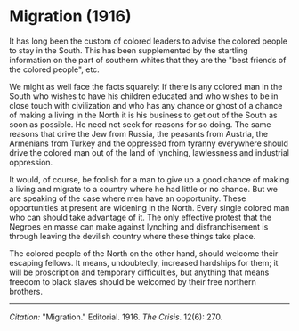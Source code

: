 # Migration (1916)

It has long been the custom of colored leaders to advise the colored people to stay in the South. This has been supplemented by the startling information on the part of southern whites
that they are the "best friends of the colored people", etc.

We might as well face the facts squarely: If there is any colored man in the South who wishes to have his children educated and who wishes to be in close touch with civilization and who has any chance or ghost of a chance of making a living in the North it is his business to get out of the South as soon as possible. He need not seek for reasons for so doing. The same reasons that drive the Jew from Russia, the peasants from Austria, the Armenians from Turkey and the oppressed from tyranny everywhere should drive the colored man out of the land of lynching, lawlessness and industrial oppression.

It would, of course, be foolish for a man to give up a good chance of making a living and migrate to a country where he had little or no chance. But we are speaking of the case where men have an opportunity. These opportunities at present are widening in the North. Every single colored man who can should take advantage of it. The only effective protest that the Negroes en masse can make against lynching and dis­franchisement is through leaving the devilish country where these things take place.

The colored people of the North on the other hand, should welcome their escaping fellows. It means, undoubtedly, increased hardships for them; it will be proscription and temporary difficulties, but anything that means freedom to black slaves should be welcomed by their free northern brothers.


______________
*Citation:* "Migration." Editorial. 1916. *The Crisis*. 12(6): 270.
